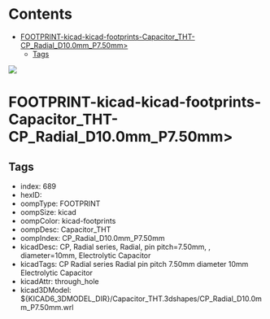 



Contents
========

* [FOOTPRINT-kicad-kicad-footprints-Capacitor_THT-CP_Radial_D10.0mm_P7.50mm>](#footprint-kicad-kicad-footprints-capacitor_tht-cp_radial_d100mm_p750mm)
	* [Tags](#tags)
  
![][im]
# FOOTPRINT-kicad-kicad-footprints-Capacitor_THT-CP_Radial_D10.0mm_P7.50mm>

## Tags

- index: 689
- hexID: 
- oompType: FOOTPRINT
- oompSize: kicad
- oompColor: kicad-footprints
- oompDesc: Capacitor_THT
- oompIndex: CP_Radial_D10.0mm_P7.50mm
- kicadDesc: CP, Radial series, Radial, pin pitch=7.50mm, , diameter=10mm, Electrolytic Capacitor
- kicadTags: CP Radial series Radial pin pitch 7.50mm  diameter 10mm Electrolytic Capacitor
- kicadAttr: through_hole
- kicad3DModel: ${KICAD6_3DMODEL_DIR}/Capacitor_THT.3dshapes/CP_Radial_D10.0mm_P7.50mm.wrl



[im]: image.png
